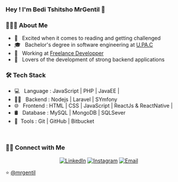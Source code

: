 
### Hey ! I'm Bedi Tshitsho MrGentil 👋

<h3> 👨🏻‍💻 About Me </h3>

- 🤔 &nbsp; Excited when it comes to reading and getting challenged
- 🎓 &nbsp; Bachelor's degree in software engineering at <a href="https://www.upac.info/">U.PA.C</a>
- 💼 &nbsp; Working at <a href="https://owr-digi.com">Freelance Developper</a>
- 🌱 &nbsp; Lovers of the development of strong backend applications

<h3>🛠 Tech Stack</h3>

- 💻 &nbsp; Language : JavaScript | PHP | JavaEE |
- 👨‍💻 &nbsp; Backend  : Nodejs | Laravel | SYmfony
- 🌐 &nbsp; Frontend : HTML | CSS | JavaScript | ReactJs & ReactNative |
- 🛢 &nbsp; Database : MySQL | MongoDB | SQLSever
- 🔧&nbsp; Tools    : Git | GitHub | Bitbucket
<br/>



<h3> 🤝🏻 Connect with Me </h3>

<p align="center">
<a href="https://www.linkedin.com/in/bedi-tshitsho-28a251191/"><img alt="LinkedIn" src="https://img.shields.io/badge/LinkedIn-BediTShitsho-blue?style=flat-square&logo=linkedin"></a>
<a href="https://www.instagram.com/bedi_tshitsho/"><img alt="Instagram" src="https://img.shields.io/badge/Instagram-BediTShitsho-blue?style=flat-square&logo=instagram"></a>
<a href="mailto:pacilinja2@gmail.com"><img alt="Email" src="https://img.shields.io/badge/Email-tshitshob@gmail.com-blue?style=flat-square&logo=Microsoft%20outlook"></a>
</p>

⭐️ [@mrgentil](https://github.com/mrgentil)
